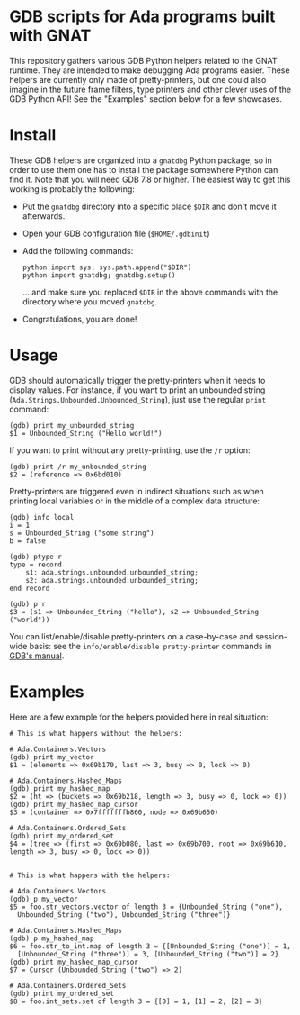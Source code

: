 GDB scripts for Ada programs built with GNAT
============================================

This repository gathers various GDB Python helpers related to the GNAT runtime.
They are intended to make debugging Ada programs easier. These helpers are
currently only made of pretty-printers, but one could also imagine in the
future frame filters, type printers and other clever uses of the GDB Python
API! See the "Examples" section below for a few showcases.


Install
=======

These GDB helpers are organized into a `gnatdbg` Python package, so in
order to use them one has to install the package somewhere Python can find it.
Note that you will need GDB 7.8 or higher. The easiest way to get this working
is probably the following:

  - Put the `gnatdbg` directory into a specific place `$DIR` and don't move it
    afterwards.
  - Open your GDB configuration file (`$HOME/.gdbinit`)
  - Add the following commands:

        python import sys; sys.path.append("$DIR")
        python import gnatdbg; gnatdbg.setup()

    ... and make sure you replaced `$DIR` in the above commands with the
    directory where you moved `gnatdbg`.

  - Congratulations, you are done!


Usage
=====

GDB should automatically trigger the pretty-printers when it needs to display
values. For instance, if you want to print an unbounded string
(`Ada.Strings.Unbounded.Unbounded_String`), just use the regular `print`
command:

    (gdb) print my_unbounded_string
    $1 = Unbounded_String ("Hello world!")

If you want to print without any pretty-printing, use the `/r` option:

    (gdb) print /r my_unbounded_string
    $2 = (reference => 0x6bd010)

Pretty-printers are triggered even in indirect situations such as when printing
local variables or in the middle of a complex data structure:

    (gdb) info local
    i = 1
    s = Unbounded_String ("some string")
    b = false

    (gdb) ptype r
    type = record
        s1: ada.strings.unbounded.unbounded_string;
        s2: ada.strings.unbounded.unbounded_string;
    end record

    (gdb) p r
    $3 = (s1 => Unbounded_String ("hello"), s2 => Unbounded_String ("world"))

You can list/enable/disable pretty-printers on a case-by-case and session-wide
basis: see the `info/enable/disable pretty-printer` commands in [GDB's
manual](https://sourceware.org/gdb/onlinedocs/gdb/Pretty_002dPrinter-Commands.html).


Examples
========

Here are a few example for the helpers provided here in real situation:

    # This is what happens without the helpers:

    # Ada.Containers.Vectors
    (gdb) print my_vector
    $1 = (elements => 0x69b170, last => 3, busy => 0, lock => 0)

    # Ada.Containers.Hashed_Maps
    (gdb) print my_hashed_map
    $2 = (ht => (buckets => 0x69b218, length => 3, busy => 0, lock => 0))
    (gdb) print my_hashed_map_cursor
    $3 = (container => 0x7fffffffb860, node => 0x69b650)

    # Ada.Containers.Ordered_Sets
    (gdb) print my_ordered_set
    $4 = (tree => (first => 0x69b080, last => 0x69b700, root => 0x69b610,
    length => 3, busy => 0, lock => 0))


    # This is what happens with the helpers:

    # Ada.Containers.Vectors
    (gdb) p my_vector
    $5 = foo.str_vectors.vector of length 3 = {Unbounded_String ("one"), 
      Unbounded_String ("two"), Unbounded_String ("three")}

    # Ada.Containers.Hashed_Maps
    (gdb) p my_hashed_map
    $6 = foo.str_to_int.map of length 3 = {[Unbounded_String ("one")] = 1, 
      [Unbounded_String ("three")] = 3, [Unbounded_String ("two")] = 2}
    (gdb) print my_hashed_map_cursor
    $7 = Cursor (Unbounded_String ("two") => 2)

    # Ada.Containers.Ordered_Sets
    (gdb) print my_ordered_set
    $8 = foo.int_sets.set of length 3 = {[0] = 1, [1] = 2, [2] = 3}
